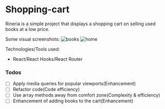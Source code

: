 # Shopping-cart
Rineria is a simple project that displays a shopping cart on selling used books at a low price. 

Some visual screenshots: 
![books](https://user-images.githubusercontent.com/73290979/110396246-95e91780-8067-11eb-9df6-d478b98cb351.png)
![home](https://user-images.githubusercontent.com/73290979/110396249-95e91780-8067-11eb-813b-e04426b3b0d6.png)

Technologies/Tools used:
* React/React Hooks/React Router

### Todos
- [ ] Apply media queries for popular viewports(Enhancement)
- [ ] Refactor code(Code efficiency)
- [ ] Use array methods away from comfort zone(Complexity & efficiency)
- [ ] Enhancement of adding books to the cart(Enhancement)
